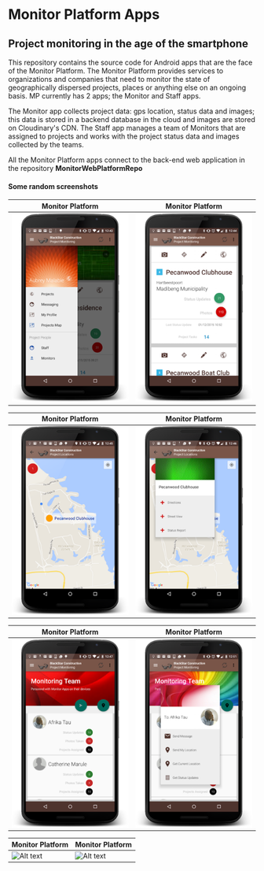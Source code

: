 # Monitor Platform Apps
## Project monitoring in the age of the smartphone

This repository contains the source code for Android apps that are the face of the Monitor Platform. The Monitor Platform provides services to organizations and companies that need to monitor the state of geographically dispersed projects, places or anything else on an ongoing basis. MP currently has 2 apps; the Monitor and Staff apps. 

The Monitor app collects project data: gps location, status data and images; this data is stored in a backend database in the cloud and images are stored on Cloudinary's CDN. The Staff app manages a team of Monitors that are assigned to projects and works with the project status data and images collected by the teams.

All the Monitor Platform apps connect to the back-end web application in the repository **MonitorWebPlatformRepo**

#### Some random screenshots

Monitor Platform | Monitor Platform
------------ | -------------
![Alt text](/MonitorPlatform007/StaffApp/screenshots/d1.png?raw=true "Monitor App") | ![Alt text](/MonitorPlatform007/StaffApp/screenshots/d2.png?raw=true "Monitor App")

Monitor Platform | Monitor Platform
------------ | -------------
![Alt text](/MonitorPlatform007/StaffApp/screenshots/d3.png?raw=true "Monitor App") | ![Alt text](/MonitorPlatform007/StaffApp/screenshots/d4.png?raw=true "Monitor App")

Monitor Platform | Monitor Platform
------------ | -------------
![Alt text](/MonitorPlatform007/StaffApp/screenshots/d5.png?raw=true "Monitor App") | ![Alt text](/MonitorPlatform007/StaffApp/screenshots/d8.png?raw=true "Monitor App")

Monitor Platform | Monitor Platform
------------ | -------------
![Alt text](/MonitorPlatform007/StaffApp/screenshots/d9.png?raw=true "Monitor App") | ![Alt text](/MonitorPlatform007/StaffApp/screenshots/d10.png?raw=true "Monitor App")

